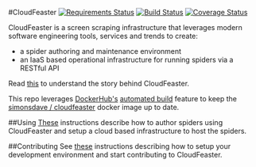 #CloudFeaster [![Requirements Status](https://requires.io/github/simonsdave/cloudfeaster/requirements.svg?branch=master)](https://requires.io/github/simonsdave/cloudfeaster/requirements/?branch=master) [![Build Status](https://travis-ci.org/simonsdave/cloudfeaster.svg?branch=master)](https://travis-ci.org/simonsdave/cloudfeaster) [![Coverage Status](https://coveralls.io/repos/simonsdave/cloudfeaster/badge.svg)](https://coveralls.io/r/simonsdave/cloudfeaster)

CloudFeaster is a screen scraping infrastructure that leverages
modern software engineering tools, services and trends to create:

* a spider authoring and maintenance environment
* an IaaS based operational infrastructure for running spiders
via a RESTful API

Read [this](docs/story.md) to understand the story behind CloudFeaster.

This repo leverages [DockerHub's](https://hub.docker.com/)
[automated build](https://docs.docker.com/docker-hub/builds/) feature to
keep the [simonsdave / cloudfeaster](https://registry.hub.docker.com/u/simonsdave/cloudfeaster/)
docker image up to date.

##Using
[These](docs/using.md) instructions describe
how to author spiders using CloudFeaster and
setup a cloud based infrastructure to host the spiders.

##Contributing
See [these](docs/contributing.md) instructions
describing how to setup your development environment and
start contributing to CloudFeaster.
